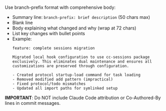 Use branch-prefix format with comprehensive body:
- Summary line: `branch-prefix: brief description` (50 chars max)
- Blank line
- Body explaining what changed and why (wrap at 72 chars)
- List key changes with bullet points
- Example:
  ```
  feature: complete sessions migration

  Migrated local hook configuration to use cc-sessions package
  exclusively. This eliminates dual maintenance and ensures all
  customizations are preserved through configuration.

  - Created protocol startup-load command for task loading
  - Removed modified add pattern (impractical)
  - Fixed protocol/todo mismatches
  - Updated all import paths for symlinked setup
  ```

**IMPORTANT**: Do NOT include Claude Code attribution or Co-Authored-By lines in commit messages.